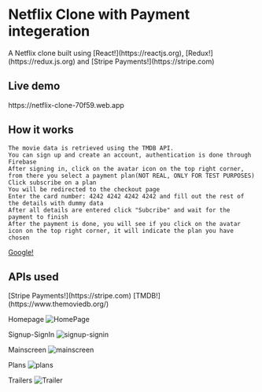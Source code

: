 <h1>Netflix Clone with Payment integeration </h1>
A Netflix clone built using [React!](https://reactjs.org), [Redux!](https://redux.js.org) and [Stripe Payments!](https://stripe.com)


<h2> Live demo </h2>
https://netflix-clone-70f59.web.app

<h2> How it works </h2>

    The movie data is retrieved using the TMDB API.
    You can sign up and create an account, authentication is done through Firebase
    After signing in, click on the avatar icon on the top right corner, from there you select a payment plan(NOT REAL, ONLY FOR TEST PURPOSES)
    Click subscribe on a plan
    You will be redirected to the checkout page
    Enter the card number: 4242 4242 4242 4242 and fill out the rest of the details with dummy data
    After all details are entered click "Subcribe" and wait for the payment to finish
    After the payment is done, you will see if you click on the avatar icon on the top right corner, it will indicate the plan you have chosen

[Google!](http://google.com)


<h2> APIs used </h2>
  [Stripe Payments!](https://stripe.com)
  [TMDB!](https://www.themoviedb.org/)
  
Homepage
![HomePage](https://user-images.githubusercontent.com/71821348/132841490-fd5a5991-4a17-4644-b2a1-bf72378f6dcc.png)

Signup-SignIn
![signup-signin](https://user-images.githubusercontent.com/71821348/132841608-49b49a36-e6ad-40ca-989c-262cdee60a65.png)

Mainscreen
![mainscreen](https://user-images.githubusercontent.com/71821348/132841821-d22cd4d1-a7d1-4f9e-b777-c9ac3425ff90.png)

Plans
![plans](https://user-images.githubusercontent.com/71821348/132841897-b9a88e1a-d484-425a-8961-6683cecf04dc.png)

Trailers
![Trailer](https://user-images.githubusercontent.com/71821348/132842050-7b80aa0e-8108-4b58-abc8-d1d33a9d6e8a.png)
